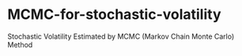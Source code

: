 # MCMC-for-stochastic-volatility
Stochastic Volatility Estimated by MCMC (Markov Chain Monte Carlo) Method
